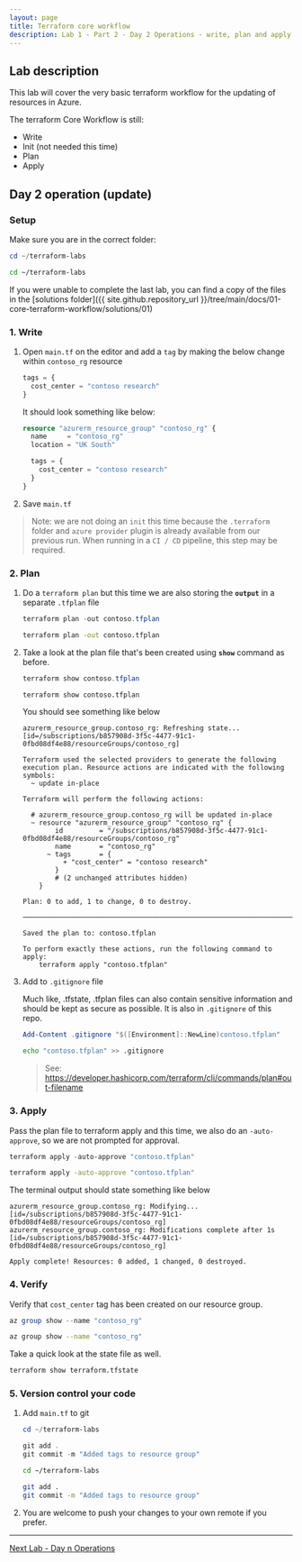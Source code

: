 ```yaml
---
layout: page
title: Terraform core workflow
description: Lab 1 - Part 2 - Day 2 Operations - write, plan and apply
---
```


## Lab description

This lab will cover the very basic terraform workflow for the updating of resources in Azure.

The terraform Core Workflow is still:

* Write
* Init (not needed this time)
* Plan
* Apply

## Day 2 operation (update)

### Setup

Make sure you are in the correct folder:

```powershell
cd ~/terraform-labs
```

```bash
cd ~/terraform-labs
```

If you were unable to complete the last lab, you can find a copy of the files in the [solutions folder]({{ site.github.repository_url }}/tree/main/docs/01-core-terraform-workflow/solutions/01)

### 1. Write

1. Open `main.tf` on the editor and add a `tag` by making the below change within `contoso_rg` resource

    ```terraform
    tags = {
      cost_center = "contoso research"
    }
    ```

    It should look something like below:

    ```terraform
    resource "azurerm_resource_group" "contoso_rg" {
      name     = "contoso_rg"
      location = "UK South"
    
      tags = {
        cost_center = "contoso research"
      } 
    }
    ```

1. Save `main.tf`

> Note: we are not doing an `init` this time because the `.terraform` folder and `azure provider` plugin is already available from our previous run. When running in a `CI / CD` pipeline, this step may be required.

### 2. Plan

1. Do a `terraform plan` but this time we are also storing the **`output`** in a separate `.tfplan` file

    ```powershell
    terraform plan -out contoso.tfplan
    ```

    ```bash
    terraform plan -out contoso.tfplan
    ```

1. Take a look at the plan file that's been created using **`show`** command as before.

    ```powershell
    terraform show contoso.tfplan
    ```

    ```bash
    terraform show contoso.tfplan
    ```

    You should see something like below

    ```text
    azurerm_resource_group.contoso_rg: Refreshing state... [id=/subscriptions/b857908d-3f5c-4477-91c1-0fbd08df4e88/resourceGroups/contoso_rg]
    
    Terraform used the selected providers to generate the following execution plan. Resource actions are indicated with the following symbols:
      ~ update in-place
    
    Terraform will perform the following actions:
    
      # azurerm_resource_group.contoso_rg will be updated in-place
      ~ resource "azurerm_resource_group" "contoso_rg" {
            id         = "/subscriptions/b857908d-3f5c-4477-91c1-0fbd08df4e88/resourceGroups/contoso_rg"
            name       = "contoso_rg"
          ~ tags       = {
              + "cost_center" = "contoso research"
            }
            # (2 unchanged attributes hidden)
        }
    
    Plan: 0 to add, 1 to change, 0 to destroy.
    
    ───────────────────────────────────────────────────────────────────────
    
    Saved the plan to: contoso.tfplan
    
    To perform exactly these actions, run the following command to apply:
        terraform apply "contoso.tfplan"
    ```

1. Add to `.gitignore` file

    Much like, .tfstate, .tfplan files can also contain sensitive information and should be kept as secure as possible. It is also in `.gitignore` of this repo.

    ```powershell
    Add-Content .gitignore "$([Environment]::NewLine)contoso.tfplan"
    ```

    ```bash
    echo "contoso.tfplan" >> .gitignore
    ```

    > See: <https://developer.hashicorp.com/terraform/cli/commands/plan#out-filename>

### 3. Apply

Pass the plan file to terraform apply and this time, we also do an `-auto-approve`, so we are not prompted for approval.

```powershell
terraform apply -auto-approve "contoso.tfplan"
```

```bash
terraform apply -auto-approve "contoso.tfplan"
```

The terminal output should state something like below

```text
azurerm_resource_group.contoso_rg: Modifying... [id=/subscriptions/b857908d-3f5c-4477-91c1-0fbd08df4e88/resourceGroups/contoso_rg]
azurerm_resource_group.contoso_rg: Modifications complete after 1s [id=/subscriptions/b857908d-3f5c-4477-91c1-0fbd08df4e88/resourceGroups/contoso_rg]

Apply complete! Resources: 0 added, 1 changed, 0 destroyed.
```

### 4. Verify

Verify that `cost_center` tag has been created on our resource group.

```powershell
az group show --name "contoso_rg"
```

```bash
az group show --name "contoso_rg"
```

Take a quick look at the state file as well.

```bash
terraform show terraform.tfstate
```

### 5. Version control your code

1. Add `main.tf` to git

    ```powershell
    cd ~/terraform-labs
    
    git add .
    git commit -m "Added tags to resource group"
    ```

    ```bash
    cd ~/terraform-labs
    
    git add .
    git commit -m "Added tags to resource group"
    ```

2. You are welcome to push your changes to your own remote if you prefer.

---

[Next Lab - Day n Operations](03-day-n-operations.md)
